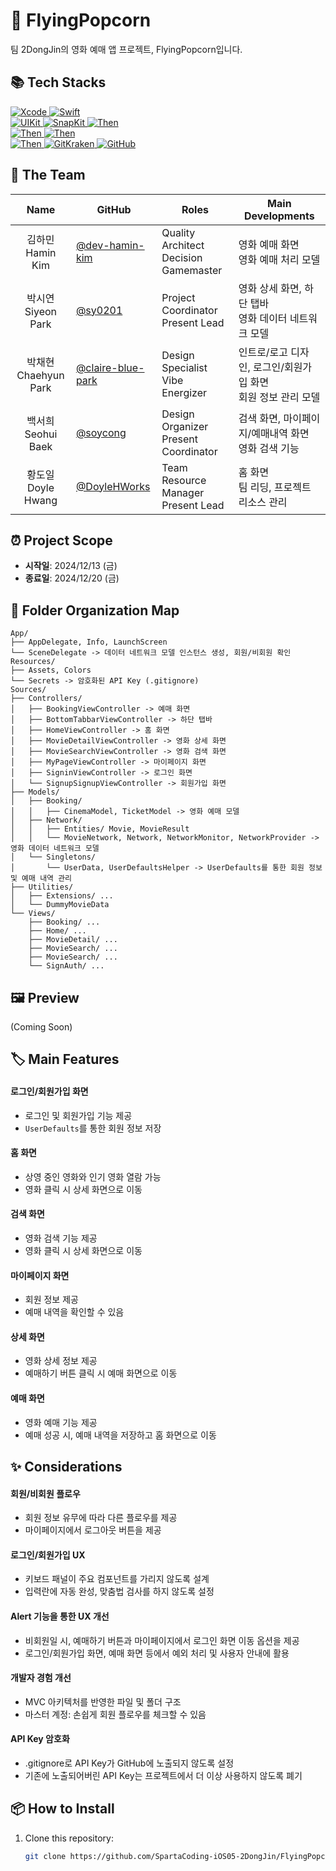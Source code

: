 # 🍿 FlyingPopcorn
팀 2DongJin의 영화 예매 앱 프로젝트, FlyingPopcorn입니다.

## 📚 Tech Stacks
<div>
  <a href="https://developer.apple.com/xcode/" target="_blank">
    <img src="https://img.shields.io/badge/Xcode_16.1-147EFB?style=for-the-badge&logo=xcode&logoColor=white" alt="Xcode">
  </a>
  <a href="https://swift.org/" target="_blank">
    <img src="https://img.shields.io/badge/Swift_5-F05138?style=for-the-badge&logo=swift&logoColor=white" alt="Swift">
  </a>
  <br>
  <a href="https://developer.apple.com/documentation/uikit" target="_blank">
    <img src="https://img.shields.io/badge/UIKit-2396F3?style=for-the-badge&logo=uikit&logoColor=white" alt="UIKit">
  </a>
  <a href="https://github.com/SnapKit/SnapKit" target="_blank">
    <img src="https://img.shields.io/badge/SnapKit-00aeb9?style=for-the-badge&logoColor=white" alt="SnapKit">
  </a>
  <a href="https://github.com/devxoul/Then" target="_blank">
    <img src="https://img.shields.io/badge/Then-00aeb9?style=for-the-badge&logoColor=white" alt="Then">
  </a>
  <br>
  <a href="https://github.com/onevcat/Kingfisher" target="_blank">
    <img src="https://img.shields.io/badge/Kingfisher-1c8dfc?style=for-the-badge&logoColor=white" alt="Then">
  </a>
  <a href="https://github.com/Alamofire/Alamofire" target="_blank">
    <img src="https://img.shields.io/badge/AlamoFire-d6401b?style=for-the-badge&logoColor=white" alt="Then">
  </a>
  <br>
  <a href="https://git-fork.com/" target="_blank">
    <img src="https://img.shields.io/badge/fork-1c8dfc?style=for-the-badge&logoColor=white" alt="Then">
  </a>
  <a href="https://www.gitkraken.com/" target="_blank">
    <img src="https://img.shields.io/badge/gitkraken-179287?style=for-the-badge&logo=gitkraken&logoColor=white" alt="GitKraken">
  </a>
  <a href="https://github.com/" target="_blank">
    <img src="https://img.shields.io/badge/github-181717?style=for-the-badge&logo=github&logoColor=white" alt="GitHub">
  </a>
  <br>
</div>

## 👥 The Team
| Name     | GitHub   | Roles    | Main Developments |
|:--------:| -------- | -------- | ----------------- |
| 김하민 <br> Hamin Kim | [@dev-hamin-kim](https://github.com/dev-hamin-kim) | Quality Architect <br> Decision Gamemaster | 영화 예매 화면 <br> 영화 예매 처리 모델 |
| 박시연 <br> Siyeon Park | [@sy0201](https://github.com/sy0201) | Project Coordinator <br> Present Lead | 영화 상세 화면, 하단 탭바 <br> 영화 데이터 네트워크 모델 |
| 박채현 <br> Chaehyun Park | [@claire-blue-park](https://github.com/claire-blue-park) | Design Specialist <br> Vibe Energizer | 인트로/로고 디자인, 로그인/회원가입 화면 <br> 회원 정보 관리 모델 |
| 백서희 <br> Seohui Baek | [@soycong](https://github.com/soycong) | Design Organizer <br> Present Coordinator | 검색 화면, 마이페이지/예매내역 화면 <br> 영화 검색 기능 |
| 황도일 <br> Doyle Hwang | [@DoyleHWorks](https://github.com/DoyleHWorks) | Team Resource Manager <br> Present Lead | 홈 화면 <br> 팀 리딩, 프로젝트 리소스 관리 |

## ⏰ Project Scope
- **시작일**: 2024/12/13 (금)
- **종료일**: 2024/12/20 (금)

## 📂 Folder Organization Map
```
App/
├── AppDelegate, Info, LaunchScreen
└── SceneDelegate -> 데이터 네트워크 모델 인스턴스 생성, 회원/비회원 확인
Resources/
├── Assets, Colors
└── Secrets -> 암호화된 API Key (.gitignore)
Sources/
├── Controllers/
│   ├── BookingViewController -> 예매 화면
│   ├── BottomTabbarViewController -> 하단 탭바
│   ├── HomeViewController -> 홈 화면
│   ├── MovieDetailViewController -> 영화 상세 화면
│   ├── MovieSearchViewController -> 영화 검색 화면
│   ├── MyPageViewController -> 마이페이지 화면
│   ├── SigninViewController -> 로그인 화면
│   └── SignupSignupViewController -> 회원가입 화면
├── Models/
│   ├── Booking/ 
│   │   ├── CinemaModel, TicketModel -> 영화 예매 모델
│   ├── Network/ 
│   │   ├── Entities/ Movie, MovieResult
│   │   └── MovieNetwork, Network, NetworkMonitor, NetworkProvider -> 영화 데이터 네트워크 모델
│   └── Singletons/ 
│       └── UserData, UserDefaultsHelper -> UserDefaults를 통한 회원 정보 및 예매 내역 관리
├── Utilities/
│   ├── Extensions/ ...
│   └── DummyMovieData
└── Views/
    ├── Booking/ ...
    ├── Home/ ...
    ├── MovieDetail/ ...
    ├── MovieSearch/ ...
    ├── MovieSearch/ ...
    └── SignAuth/ ...
```

## 🖼️ Preview
(Coming Soon)

## 🏷 Main Features
#### 로그인/회원가입 화면
- 로그인 및 회원가입 기능 제공
- `UserDefaults`를 통한 회원 정보 저장
  
#### 홈 화면
- 상영 중인 영화와 인기 영화 열람 가능
- 영화 클릭 시 상세 화면으로 이동

#### 검색 화면
- 영화 검색 기능 제공
- 영화 클릭 시 상세 화면으로 이동

#### 마이페이지 화면
- 회원 정보 제공
- 예매 내역을 확인할 수 있음
  
#### 상세 화면
- 영화 상세 정보 제공
- 예매하기 버튼 클릭 시 예매 화면으로 이동
  
#### 예매 화면
- 영화 예매 기능 제공
- 예매 성공 시, 예매 내역을 저장하고 홈 화면으로 이동

## ✨ Considerations
#### 회원/비회원 플로우
- 회원 정보 유무에 따라 다른 플로우를 제공
- 마이페이지에서 로그아웃 버튼을 제공

#### 로그인/회원가입 UX
- 키보드 패널이 주요 컴포넌트를 가리지 않도록 설계
- 입력란에 자동 완성, 맞춤법 검사를 하지 않도록 설정

#### Alert 기능을 통한 UX 개선
- 비회원일 시, 예매하기 버튼과 마이페이지에서 로그인 화면 이동 옵션을 제공
- 로그인/회원가입 화면, 예매 화면 등에서 예외 처리 및 사용자 안내에 활용

#### 개발자 경험 개선
- MVC 아키텍처를 반영한 파일 및 폴더 구조
- 마스터 계정: 손쉽게 회원 플로우를 체크할 수 있음

#### API Key 암호화
- .gitignore로 API Key가 GitHub에 노출되지 않도록 설정
- 기존에 노출되어버린 API Key는 프로젝트에서 더 이상 사용하지 않도록 폐기

## 📦 How to Install  
1. Clone this repository:  
   ```bash  
   git clone https://github.com/SpartaCoding-iOS05-2DongJin/FlyingPopcorn.git  
   ```  
